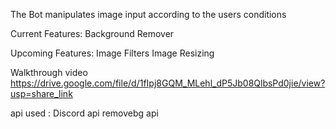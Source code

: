 The Bot manipulates image input according to the users conditions



Current Features:
    Background Remover

Upcoming Features:
    Image Filters
    Image Resizing



Walkthrough video https://drive.google.com/file/d/1fIpj8GQM_MLehl_dP5Jb08QlbsPd0jie/view?usp=share_link



api used : Discord api
           removebg api